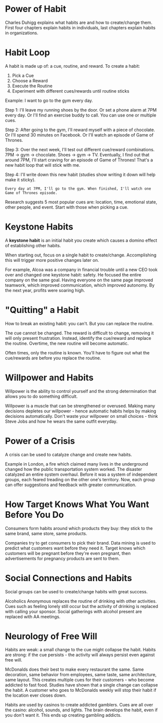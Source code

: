 # Power of Habit

Charles Duhigg explains what habits are and how to create/change them. First four chapters explain
habits in individuals, last chapters explain habits in organizations.

# Habit Loop

A habit is made up of: a cue, routine, and reward. To create a habit:

1. Pick a Cue
2. Choose a Reward
3. Execute the Routine
4. Experiment with different cues/rewards until routine sticks

Example: I want to go to the gym every day.

Step 1: I'll leave my running shoes by the door. Or set a phone alarm at 7PM every day. Or I'll find
an exercise buddy to call. You can use one or multiple cues.

Step 2: After going to the gym, I'll reward myself with a piece of chocolate. Or I'll spend 30
minutes on Facebook. Or I'll watch an episode of Game of Thrones.

Step 3: Over the next week, I'll test out different cue/reward combinations. 7PM -> gym ->
chocolate. Shoes -> gym -> TV. Eventually, I find out that around 7PM, I'll start craving for an
episode of Game of Thrones! That's a new habit loop that will stick with me.

Step 4: I'll write down this new habit (studies show writing it down will help make it sticky).

    Every day at 7PM, I'll go to the gym. When finished, I'll watch one Game of Thrones episode.

Research suggests 5 most popular cues are: location, time, emotional state, other people, and event.
Start with those when picking a cue.

# Keystone Habits

A **keystone habit** is an initial habit you create which causes a domino effect of establishing
other habits.

When starting out, focus on a single habit to create/change. Accomplishing this will trigger more
positive changes later on.

For example, Alcoa was a company in financial trouble until a new CEO took over and changed one
keystone habit: safety. He focused the entire company on the same goal. Having everyone on the same
page improved teamwork, which improved communication, which improved autonomy. By the next year,
profits were soaring high.

# "Quitting" a Habit

How to break an existing habit: you can't. But you can replace the routine.

The cue cannot be changed. The reward is difficult to change, removing it will only present
frustration. Instead, identify the cue/reward and replace the routine. Overtime, the new routine
will become automatic.

Often times, only the routine is known. You'll have to figure out what the cue/rewards are before
you replace the routine.

# Willpower and Habits

Willpower is the ability to control yourself and the strong determination that allows you to do
something difficult.

Willpower is a muscle that can be strengthened or overused. Making many decisions depletes our
willpower - hence automatic habits helps by making decisions automatically. Don't waste your
willpower on small choices - think Steve Jobs and how he wears the same outfit everyday.

# Power of a Crisis

A crisis can be used to catalyze change and create new habits.

Example in London, a fire which claimed many lives in the underground changed how the public
transportation system worked. The disaster catalyzed an entire system overhaul. Before it was a
system of independent groups, each feared treading on the other one's territory. Now, each group can
offer suggestions and feedback with greater communication.

# How Target Knows What You Want Before You Do

Consumers form habits around which products they buy: they stick to the same brand, same store, same
products.

Companies try to get consumers to pick their brand. Data mining is used to predict what customers
want before they need it. Target knows which customers will be pregnant before they're even
pregnant, then advertisements for pregnancy products are sent to them.

# Social Connections and Habits

Social groups can be used to create/change habits with great success.

Alcoholics Anonymous replaces the routine of drinking with other activities. Cues such as feeling
lonely still occur but the activity of drinking is replaced with calling your sponsor. Social
gatherings with alcohol present are replaced with AA meetings.

# Neurology of Free Will

Habits are weak: a small change to the cue might collapse the habit. Habits are strong: if the cue
persists - the activity will always persist even against free will.

McDonalds does their best to make every restaurant the same. Same decoration, same behavior from
employees, same taste, same architecture, same layout. This creates multiple cues for their
customers - who become addicted to fast food. Studies have shown that a single change can collapse
the habit. A customer who goes to McDonalds weekly will stop their habit if the location ever closes
down.

Habits are used by casinos to create addicted gamblers. Cues are all over the casino: alcohol,
sounds, and lights. The brain develops the habit, even if you don't want it. This ends up creating
gambling addicts.